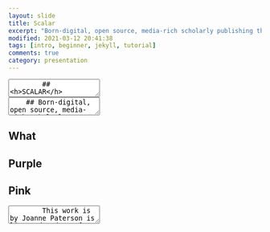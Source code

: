 ```yaml
---
layout: slide
title: Scalar
excerpt: "Born-digital, open source, media-rich scholarly publishing that's as easy as blogging"
modified: 2021-03-12 20:41:38
tags: [intro, beginner, jekyll, tutorial]
comments: true
category: presentation
---
```

<section data-markdown>
	<textarea data-template>
		## <h>SCALAR</h>
	</textarea>
</section>
<section data-markdown>
	<textarea data-template>
	## Born-digital, open source, media-rich scholarly publishing that's as easy as blogging.
	</textarea>
</section>



<section data-markdown>
	<script type="text/template">
    - Free, open source, scholarly publishing platform <!-- .element: class="fragment" data-fragment-index="2" -->
    - Non-linear <!-- .element: class="fragment" data-fragment-index="1" -->
		- Media rich <!-- .element: class="fragment" data-fragment-index="1" -->
  </script>
</section>

<section data-background-image="https://live.staticflickr.com/65535/49705644698_b047084b4f_b.jpg">
  <h2>What</h2>
	<script type="text/template">
    - Suuports annontation <!-- .element: class="fragment" data-fragment-index="2" -->
    - As easy to use as most blogging software <!-- .element: class="fragment" data-fragment-index="1" -->
		- Supports collaborative writing <!-- .element: class="fragment" data-fragment-index="1" -->
  </script>
</section>

<section data-background-image="https://live.staticflickr.com/3859/14422655820_79f3f610e2_b.jpg">
  <h2>Purple</h2>
</section>

<section data-background-image="https://live.staticflickr.com/65535/50172192597_79773567d1_b.jpg">
  <h2>Pink</h2>
</section>
<section data-markdown>
	<textarea data-template>
		This work is by Joanne Paterson is licensed under a [CC-BY](http://creativecommons.org/licenses/by/4.0/)
    Creative Commons Attribution 4.0 International License.
	</textarea>
</section>
